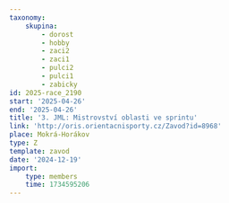 ```yaml
---
taxonomy:
    skupina:
        - dorost
        - hobby
        - zaci2
        - zaci1
        - pulci2
        - pulci1
        - zabicky
id: 2025-race_2190
start: '2025-04-26'
end: '2025-04-26'
title: '3. JML: Mistrovství oblasti ve sprintu'
link: 'http://oris.orientacnisporty.cz/Zavod?id=8968'
place: Mokrá-Horákov
type: Z
template: zavod
date: '2024-12-19'
import:
    type: members
    time: 1734595206
---
```


